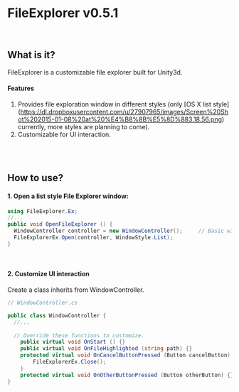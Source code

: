 # FileExplorer v0.5.1
<br>

## What is it?
FileExplorer is a customizable file explorer built for Unity3d.

#### Features
1. Provides file exploration window in different styles (only [OS X list style] (https://dl.dropboxusercontent.com/u/27907965/images/Screen%20Shot%202015-01-08%20at%20%E4%B8%8B%E5%8D%883.18.56.png) currently, more styles are planning to come).
2. Customizable for UI interaction.
  
<br><br>

## How to use?
#### 1. Open a list style File Explorer window:

```csharp
using FileExplorer.Ex;
//...
public void OpenFileExplorer () {
  WindowController controller = new WindowController();     // Basic window controller provided in the library
  FileExplorerEx.Open(controller, WindowStyle.List);
}
```
<br>

#### 2. Customize UI interaction

Create a class inherits from WindowController.

```csharp
// WindowController.cs

public class WindowController {
  //...
  
  // Override these functions to customize.
	public virtual void OnStart () {}
	public virtual void OnFileHighlighted (string path) {}
	protected virtual void OnCancelButtonPressed (Button cancelButton) {
		FileExplorerEx.Close();
	}
	protected virtual void OnOtherButtonPressed (Button otherButton) {}
}
```

